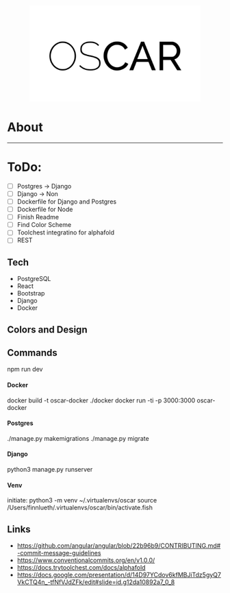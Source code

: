 <p align="center">
    <img src="oscar/frontend/src/assets/icons/oscar.png" alt="logo" style="width:400px;">
</p>

# About
---

# ToDo:
- [ ] Postgres -> Django
- [ ] Django -> Non
- [ ] Dockerfile for Django and Postgres
- [ ] Dockerfile for Node
- [ ] Finish Readme
- [ ] Find Color Scheme
- [ ] Toolchest integratino for alphafold
- [ ] REST

## Tech
- PostgreSQL
- React
- Bootstrap
- Django
- Docker

## Colors and Design

## Commands
npm run dev

#### Docker
docker build -t oscar-docker ./docker
docker run -ti -p 3000:3000 oscar-docker

#### Postgres
./manage.py makemigrations
./manage.py migrate

#### Django
python3 manage.py runserver

#### Venv
initiate: python3 -m venv ~/.virtualenvs/oscar
source /Users/finnlueth/.virtualenvs/oscar/bin/activate.fish

## Links
- https://github.com/angular/angular/blob/22b96b9/CONTRIBUTING.md#-commit-message-guidelines
- https://www.conventionalcommits.org/en/v1.0.0/
- https://docs.trytoolchest.com/docs/alphafold
- https://docs.google.com/presentation/d/14D97YCdov6kfMBJiTdz5gyQ7VkCTQ4n_-tfNfVJdZFk/edit#slide=id.g12da10892a7_0_8
